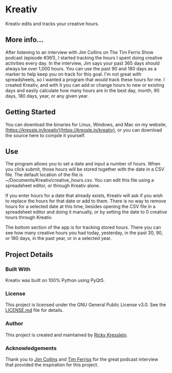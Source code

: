 # Kreativ
Kreativ edits and tracks your creative hours.

## More info...
After listening to an interview with Jim Collins on The Tim Ferris Show podcast (episode #361), I started tracking the hours I spent doing creative activities every day. In the interview, Jim says your past 365 days should always be over 1,000 hours. You can use the past 90 and 180 days as a marker to help keep you on track for this goal. I'm not great with spreadsheets, so I wanted a program that would track these hours for me. I created Kreativ, and with it you can add or change hours to new or existing days and easily calculate how many hours are in the best day, month, 90 days, 180 days, year, or any given year.

## Getting Started
You can download the binaries for Linux, Windows, and Mac on my website, [https://kressle.in/kreativ](https://kressle.in/kreativ), or you can download the source here to compile it yourself.

## Use
The program allows you to set a date and input a number of hours. When you click submit, those hours will be stored together with the date in a CSV file. The default location of the file is ~/Documents/Kreativ/creative_hours.csv. You can edit this file using a spreadsheet editor, or through Kreativ alone.

If you enter hours for a date that already exists, Kreativ will ask if you wish to replace the hours for that date or add to them. There is no way to remove hours for a selected date at this time, besides opening the CSV file in a spreadsheet editor and doing it manually, or by setting the date to 0 creative hours through Kreativ.

The bottom section of the app is for tracking stored hours. There you can see how many creative hours you had today, yesterday, in the past 30, 90, or 180 days, in the past year, or in a selected year.

## Project Details

### Built With
Kreativ was built on 100% Python using PyQt5.

### License
This project is licensed under the GNU General Public License v3.0. See the [LICENSE.md](LICENSE.md) file for details.

### Author
This project is created and maintained by [Ricky Kresslein](httsp://kressle.in). 

### Acknowledgements
Thank you to [Jim Collins](https://www.jimcollins.com/) and [Tim Ferriss](https://tim.blog) for the great podcast interview that provided the inspiration for this project.
